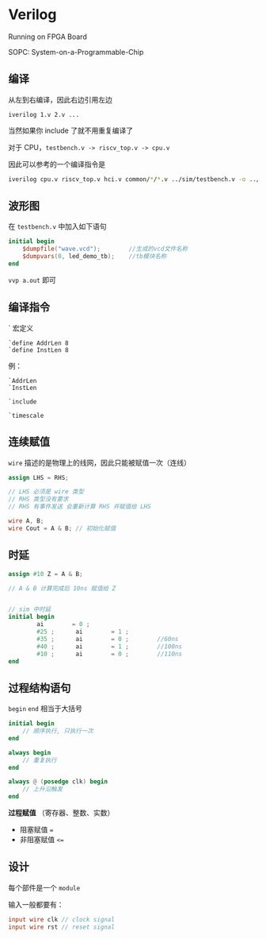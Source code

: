 # Verilog

Running on FPGA Board

SOPC: System-on-a-Programmable-Chip



## 编译

从左到右编译，因此右边引用左边

```
iverilog 1.v 2.v ...
```



当然如果你 include 了就不用重复编译了



对于 CPU，`testbench.v -> riscv_top.v -> cpu.v`

因此可以参考的一个编译指令是

```bash
iverilog cpu.v riscv_top.v hci.v common/*/*.v ../sim/testbench.v -o ../out/a.out
```



## 波形图

在 `testbench.v` 中加入如下语句

```verilog
initial begin            
    $dumpfile("wave.vcd");        //生成的vcd文件名称
    $dumpvars(0, led_demo_tb);    //tb模块名称
end
```



`vvp a.out`  即可



##  编译指令

`  宏定义

```
`define AddrLen 8
`define InstLen 8
```

例：

```
`AddrLen
`InstLen
```



```
`include
```



```
`timescale
```



## 连续赋值

`wire`  描述的是物理上的线网，因此只能被赋值一次（连线）

```verilog
assign LHS = RHS; 

// LHS 必须是 wire 类型
// RHS 类型没有要求
// RHS 有事件发送 会重新计算 RHS 并赋值给 LHS

wire A, B;
wire Cout = A & B; // 初始化赋值
```



## 时延

```verilog
assign #10 Z = A & B;

// A & B 计算完成后 10ns 赋值给 Z


// sim 中时延
initial begin
        ai        = 0 ;
        #25 ;      ai        = 1 ;
        #35 ;      ai        = 0 ;        //60ns
        #40 ;      ai        = 1 ;        //100ns
        #10 ;      ai        = 0 ;        //110ns
end
```



## 过程结构语句

`begin`  `end`  相当于大括号

```verilog
initial begin
	// 顺序执行, 只执行一次
end
```



```verilog
always begin
	// 重复执行
end  

always @ (posedge clk) begin
	// 上升沿触发
end    
```



**过程赋值** （寄存器、整数、实数）

- 阻塞赋值  `=`
- 非阻塞赋值 `<=`



## 设计



每个部件是一个 `module`

输入一般都要有：

```verilog
input wire clk // clock signal
input wire rst // reset signal
```

